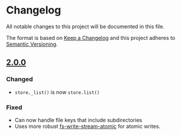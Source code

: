 # Changelog

All notable changes to this project will be documented in this file.

The format is based on [Keep a Changelog](http://keepachangelog.com/en/1.0.0/)
and this project adheres to [Semantic Versioning](http://semver.org/spec/v2.0.0.html).

## [2.0.0]

### Changed

- `store._list()` is now `store.list()`

### Fixed

- Can now handle file keys that include subdirectories
- Uses more robust [fs-write-stream-atomic](https://github.com/npm/fs-write-stream-atomic) for atomic writes.

[2.0.0]: https://github.com/olivierlacan/keep-a-changelog/compare/v2.0.0...v1.0.0
